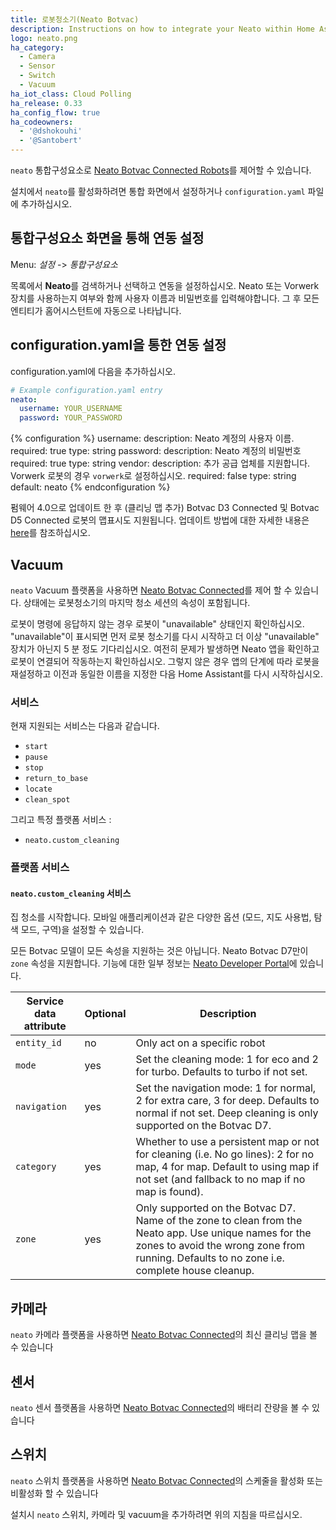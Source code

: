 ```yaml
---
title: 로봇청소기(Neato Botvac)
description: Instructions on how to integrate your Neato within Home Assistant.
logo: neato.png
ha_category:
  - Camera
  - Sensor
  - Switch
  - Vacuum
ha_iot_class: Cloud Polling
ha_release: 0.33
ha_config_flow: true
ha_codeowners:
  - '@dshokouhi'
  - '@Santobert'
---
```


`neato` 통합구성요소로 [Neato Botvac Connected Robots](https://www.neatorobotics.com/robot-vacuum/botvac-connected-series/)를 제어할 수 있습니다.

설치에서 `neato`를 활성화하려면 통합 화면에서 설정하거나 `configuration.yaml` 파일에 추가하십시오.

## 통합구성요소 화면을 통해 연동 설정

Menu: *설정* -> *통합구성요소*

목록에서 **Neato**를 검색하거나 선택하고 연동을 설정하십시오. Neato 또는 Vorwerk 장치를 사용하는지 여부와 함께 사용자 이름과 비밀번호를 입력해야합니다.
그 후 모든 엔티티가 홈어시스턴트에 자동으로 나타납니다.

## configuration.yaml을 통한 연동 설정 

configuration.yaml에 다음을 추가하십시오.

```yaml
# Example configuration.yaml entry
neato:
  username: YOUR_USERNAME
  password: YOUR_PASSWORD
```

{% configuration %}
username:
  description: Neato 계정의 사용자 이름.
  required: true
  type: string
password:
  description: Neato 계정의 비밀번호
  required: true
  type: string
vendor:
  description: 추가 공급 업체를 지원합니다. Vorwerk 로봇의 경우 `vorwerk`로 설정하십시오.
  required: false
  type: string
  default: neato
{% endconfiguration %}

<div class='note'>

펌웨어 4.0으로 업데이트 한 후 (클리닝 맵 추가) Botvac D3 Connected 및 Botvac D5 Connected 로봇의 맵표시도 지원됩니다. 업데이트 방법에 대한 자세한 내용은 [here](https://support.neatorobotics.com/hc/en-us/articles/115004320694-Software-Update-4-0-for-Neato-Botvac-Connected-D3-D5-)를 참조하십시오.

</div>

## Vacuum

`neato` Vacuum 플랫폼을 사용하면 [Neato Botvac Connected](https://www.neatorobotics.com/robot-vacuum/botvac-connected-series/)를 제어 할 수 있습니다. 상태에는 로봇청소기의 마지막 청소 세션의 속성이 포함됩니다.

<div class='note'>
로봇이 명령에 응답하지 않는 경우 로봇이 "unavailable" 상태인지 확인하십시오. "unavailable"이 표시되면 먼저 로봇 청소기를 다시 시작하고 더 이상 "unavailable" 장치가 아닌지 5 분 정도 기다리십시오. 여전히 문제가 발생하면 Neato 앱을 확인하고 로봇이 연결되어 작동하는지 확인하십시오. 그렇지 않은 경우 앱의 단계에 따라 로봇을 재설정하고 이전과 동일한 이름을 지정한 다음 Home Assistant를 다시 시작하십시오.
</div>

### 서비스

현재 지원되는 서비스는 다음과 같습니다.

- `start`
- `pause`
- `stop`
- `return_to_base`
- `locate`
- `clean_spot`

그리고 특정 플랫폼 서비스 :

- `neato.custom_cleaning`

### 플랫폼 서비스

#### `neato.custom_cleaning` 서비스

집 청소를 시작합니다. 모바일 애플리케이션과 같은 다양한 옵션 (모드, 지도 사용법, 탐색 모드, 구역)을 설정할 수 있습니다.

<div class='note'>

모든 Botvac 모델이 모든 속성을 지원하는 것은 아닙니다. Neato Botvac D7만이 `zone` 속성을 지원합니다.
기능에 대한 일부 정보는 [Neato Developer Portal](https://developers.neatorobotics.com/api/robot-remote-protocol/housecleaning)에 있습니다.

</div>

| Service data attribute | Optional | Description                                                                                                                                                                   |
| ---------------------- | -------- | ----------------------------------------------------------------------------------------------------------------------------------------------------------------------------- |
| `entity_id`            | no       | Only act on a specific robot                                                                                                                                                  |
| `mode`                 | yes      | Set the cleaning mode: 1 for eco and 2 for turbo. Defaults to turbo if not set.                                                                                               |
| `navigation`           | yes      | Set the navigation mode: 1 for normal, 2 for extra care, 3 for deep. Defaults to normal if not set. Deep cleaning is only supported on the Botvac D7.                                                                           |
| `category`             | yes      | Whether to use a persistent map or not for cleaning (i.e. No go lines): 2 for no map, 4 for map. Default to using map if not set (and fallback to no map if no map is found). |
| `zone`                 | yes      | Only supported on the Botvac D7. Name of the zone to clean from the Neato app. Use unique names for the zones to avoid the wrong zone from running. Defaults to no zone i.e. complete house cleanup.                                                                  |


## 카메라

`neato` 카메라 플랫폼을 사용하면 [Neato Botvac Connected](https://www.neatorobotics.com/robot-vacuum/botvac-connected-series/botvac-connected/)의 최신 클리닝 맵을 볼 수 있습니다 

## 센서

`neato` 센서 플랫폼을 사용하면 [Neato Botvac Connected](https://www.neatorobotics.com/robot-vacuum/botvac-connected-series/botvac-connected/)의 배터리 잔량을 볼 수 있습니다

## 스위치

`neato` 스위치 플랫폼을 사용하면 [Neato Botvac Connected](https://www.neatorobotics.com/robot-vacuum/botvac-connected-series/botvac-connected/)의 스케줄을 활성화 또는 비활성화 할 수 있습니다

설치시 `neato` 스위치, 카메라 및 vacuum을 추가하려면 위의 지침을 따르십시오.